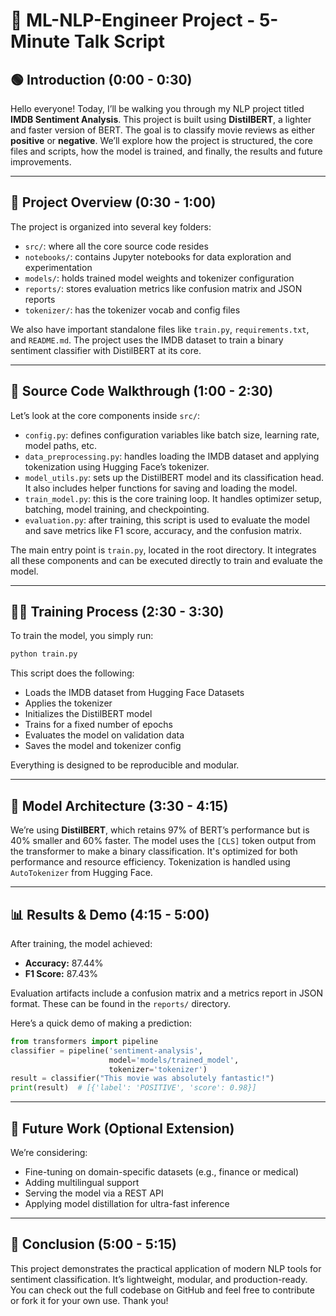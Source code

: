 # 🎤 ML-NLP-Engineer Project - 5-Minute Talk Script

## 🟢 Introduction (0:00 - 0:30)

Hello everyone! Today, I’ll be walking you through my NLP project titled **IMDB Sentiment Analysis**. This project is built using **DistilBERT**, a lighter and faster version of BERT. The goal is to classify movie reviews as either **positive** or **negative**. We’ll explore how the project is structured, the core files and scripts, how the model is trained, and finally, the results and future improvements.

---

## 📁 Project Overview (0:30 - 1:00)

The project is organized into several key folders:

* `src/`: where all the core source code resides
* `notebooks/`: contains Jupyter notebooks for data exploration and experimentation
* `models/`: holds trained model weights and tokenizer configuration
* `reports/`: stores evaluation metrics like confusion matrix and JSON reports
* `tokenizer/`: has the tokenizer vocab and config files

We also have important standalone files like `train.py`, `requirements.txt`, and `README.md`. The project uses the IMDB dataset to train a binary sentiment classifier with DistilBERT at its core.

---

## 🧠 Source Code Walkthrough (1:00 - 2:30)

Let’s look at the core components inside `src/`:

* `config.py`: defines configuration variables like batch size, learning rate, model paths, etc.
* `data_preprocessing.py`: handles loading the IMDB dataset and applying tokenization using Hugging Face’s tokenizer.
* `model_utils.py`: sets up the DistilBERT model and its classification head. It also includes helper functions for saving and loading the model.
* `train_model.py`: this is the core training loop. It handles optimizer setup, batching, model training, and checkpointing.
* `evaluation.py`: after training, this script is used to evaluate the model and save metrics like F1 score, accuracy, and the confusion matrix.

The main entry point is `train.py`, located in the root directory. It integrates all these components and can be executed directly to train and evaluate the model.

---

## 🏋️‍♂️ Training Process (2:30 - 3:30)

To train the model, you simply run:

```bash
python train.py
```

This script does the following:

* Loads the IMDB dataset from Hugging Face Datasets
* Applies the tokenizer
* Initializes the DistilBERT model
* Trains for a fixed number of epochs
* Evaluates the model on validation data
* Saves the model and tokenizer config

Everything is designed to be reproducible and modular.

---

## 🧬 Model Architecture (3:30 - 4:15)

We’re using **DistilBERT**, which retains 97% of BERT’s performance but is 40% smaller and 60% faster. The model uses the `[CLS]` token output from the transformer to make a binary classification. It's optimized for both performance and resource efficiency. Tokenization is handled using `AutoTokenizer` from Hugging Face.

---

## 📊 Results & Demo (4:15 - 5:00)

After training, the model achieved:

* **Accuracy:** 87.44%
* **F1 Score:** 87.43%

Evaluation artifacts include a confusion matrix and a metrics report in JSON format. These can be found in the `reports/` directory.

Here’s a quick demo of making a prediction:

```python
from transformers import pipeline
classifier = pipeline('sentiment-analysis', 
                      model='models/trained_model',
                      tokenizer='tokenizer')
result = classifier("This movie was absolutely fantastic!")
print(result)  # [{'label': 'POSITIVE', 'score': 0.98}]
```

---

## 🚀 Future Work (Optional Extension)

We’re considering:

* Fine-tuning on domain-specific datasets (e.g., finance or medical)
* Adding multilingual support
* Serving the model via a REST API
* Applying model distillation for ultra-fast inference

---

## 🎉 Conclusion (5:00 - 5:15)

This project demonstrates the practical application of modern NLP tools for sentiment classification. It’s lightweight, modular, and production-ready. You can check out the full codebase on GitHub and feel free to contribute or fork it for your own use. Thank you!
